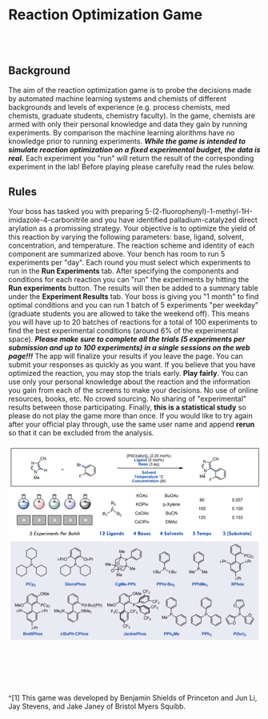 # Reaction Optimization Game

<br/><br/>

## Background

The aim of the reaction optimization game is to probe the decisions made by automated machine learning systems and chemists of different backgrounds and levels of experience (e.g. process chemists, med chemists, graduate students, chemistry faculty). In the game, chemists are armed with only their personal knowledge and data they gain by running experiments. By comparison the machine learning alorithms have no knowledge prior to running experiments. ***While the game is intended to simulate reaction optimization on a fixed experimental budget, the data is real.*** Each experiment you "run" will return the result of the corresponding experiment in the lab! Before playing please carefully read the rules below.

## Rules

Your boss has tasked you with preparing 5-(2-fluorophenyl)-1-methyl-1H-imidazole-4-carbonitrile and you have identified palladium-catalyzed direct arylation as a promissing strategy. Your objective is to optimize the yield of this reaction by varying the following parameters: base, ligand, solvent, concentration, and temperature. The reaction scheme and identity of each component are summarized above. Your bench has room to run 5 experiments per "day". Each round you must select which experiments to run in the **Run Experiments** tab. After specifying the components and conditions for each reaction you can "run" the experiments by hitting the **Run experiments** button. The results will then be added to a summary table under the **Experiment Results** tab. Your boss is giving you "1 month" to find optimal conditions and you can run 1 batch of 5 experiments "per weekday" (graduate students you are allowed to take the weekend off). This means you will have up to 20 batches of reactions for a total of 100 experiments to find the best experimental conditions (around 6% of the experimental space). ***Please make sure to complete all the trials (5 experiments per submission and up to 100 experiments) in a single sessions on the web page!!!*** The app will finalize your results if you leave the page. You can submit your responses as quickly as you want. If you believe that you have optimized the reaction, you may stop the trials early. **Play fairly**. You can use only your personal knowledge about the reaction and the information you gain from each of the screens to make your decisions. No use of online resources, books, etc. No crowd sourcing. No sharing of "experimental" results between those participating. Finally, **this is a statistical study** so please do not play the game more than once. If you would like to try again after your official play through, use the same user name and append **rerun** so that it can be excluded from the analysis.

<img src="./img.png" width="1000">

<br/><br/><br/><br/>

^[1] This game was developed by Benjamin Shields of Princeton and Jun Li, Jay Stevens, and Jake Janey of Bristol Myers Squibb.
